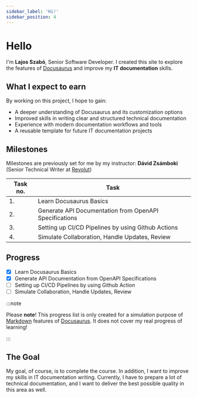 ```yaml
---
sidebar_label: 'Hi!'
sidebar_position: 4
---
```


# Hello

I'm **Lajos Szabó**, Senior Software Developer. I created this site to explore the features of [Docusaurus](https://docusaurus.io/) and improve my **IT documentation** skills.

## What I expect to earn

By working on this project, I hope to gain:

- A deeper understanding of Docusaurus and its customization options
- Improved skills in writing clear and structured technical documentation
- Experience with modern documentation workflows and tools
- A reusable template for future IT documentation projects

## Milestones

Milestones are previously set for me by my instructor: **Dávid Zsámboki** (Senior Technical Writer at [Revolut](https://www.revolut.com/))

| Task no. | Task                                                   |
| -------- | ------------------------------------------------------ |
| 1.       | Learn Docusaurus Basics                                |
| 2.       | Generate API Documentation from OpenAPI Specifications |
| 3.       | Setting up CI/CD Pipelines by using Github Actions     |
| 4.       | Simulate Collaboration, Handle Updates, Review         |

## Progress

- [x] Learn Docusaurus Basics
- [x] Generate API Documentation from OpenAPI Specifications
- [ ] Setting up CI/CD Pipelines by using Github Action
- [ ] Simulate Collaboration, Handle Updates, Review

:::note

Please **note**! This progress list is only created for a simulation purpose of [Markdown](https://en.wikipedia.org/wiki/Markdown) features of [Docusaurus](https://docusaurus.io/). It does not cover my real progress of learning!

:::

## The Goal

My goal, of course, is to complete the course. In addition, I want to improve my skills in IT documentation writing. Currently, I have to prepare a lot of technical documentation, and I want to deliver the best possible quality in this area as well.
